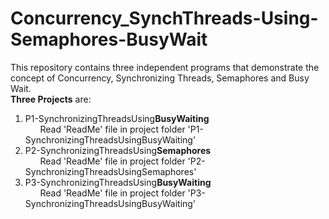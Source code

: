 Concurrency_SynchThreads-Using-Semaphores-BusyWait
==================================================
This repository contains three independent programs that demonstrate the concept of Concurrency, 
Synchronizing Threads, Semaphores and Busy Wait.
<br>
<b>Three Projects</b> are:<br>
1) P1-SynchronizingThreadsUsing<b>BusyWaiting</b> <br> &nbsp;&nbsp;&nbsp;&nbsp;&nbsp; Read 'ReadMe' file in project folder 'P1-SynchronizingThreadsUsingBusyWaiting'<br>
2) P2-SynchronizingThreadsUsing<b>Semaphores</b> <br> &nbsp;&nbsp;&nbsp;&nbsp;&nbsp; Read 'ReadMe' file in project folder 'P2-SynchronizingThreadsUsingSemaphores'<br>
3) P3-SynchronizingThreadsUsing<b>BusyWaiting</b> <br> &nbsp;&nbsp;&nbsp;&nbsp;&nbsp; Read 'ReadMe' file in project folder 'P3-SynchronizingThreadsUsingBusyWaiting'<br>

